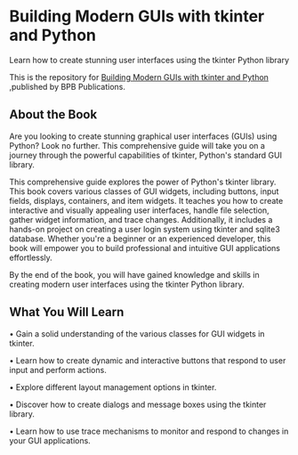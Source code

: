 # Building Modern GUIs with tkinter and Python

Learn how to create stunning user interfaces using the tkinter Python library

This is the repository for [Building Modern GUIs with tkinter and Python
](https://bpbonline.com/products/building-modern-guis-with-tkinter-and-python?variant=42802496012488),published by BPB Publications. 

## About the Book
Are you looking to create stunning graphical user interfaces (GUIs) using Python? Look no further. This comprehensive guide will take you on a journey through the powerful capabilities of tkinter, Python's standard GUI library.

This comprehensive guide explores the power of Python's tkinter library. This book covers various classes of GUI widgets, including buttons, input fields, displays, containers, and item widgets. It teaches you how to create interactive and visually appealing user interfaces, handle file selection, gather widget information, and trace changes. Additionally, it includes a hands-on project on creating a user login system using tkinter and sqlite3 database. Whether you're a beginner or an experienced developer, this book will empower you to build professional and intuitive GUI applications effortlessly.

By the end of the book, you will have gained knowledge and skills in creating modern user interfaces using the tkinter Python library.

## What You Will Learn
•  Gain a solid understanding of the various classes for GUI widgets in tkinter.

•  Learn how to create dynamic and interactive buttons that respond to user input and perform actions.

•  Explore different layout management options in tkinter.

•  Discover how to create dialogs and message boxes using the tkinter library.

•  Learn how to use trace mechanisms to monitor and respond to changes in your GUI applications.
